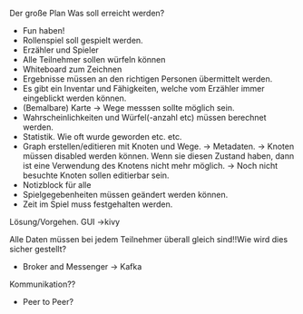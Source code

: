 Der große Plan
Was soll erreicht werden?
- Fun haben!
- Rollenspiel soll gespielt werden. 
- Erzähler und Spieler
- Alle Teilnehmer sollen würfeln können
- Whiteboard zum Zeichnen
- Ergebnisse müssen an den richtigen Personen übermittelt werden.
- Es gibt ein Inventar und Fähigkeiten, welche vom Erzähler immer eingeblickt werden können.
- (Bemalbare) Karte 
  -> Wege messsen sollte möglich sein.
- Wahrscheinlichkeiten und Würfel(-anzahl etc) müssen berechnet werden.
- Statistik.  Wie oft wurde geworden etc. etc.
- Graph erstellen/editieren mit Knoten und Wege. -> Metadaten.
  -> Knoten müssen disabled werden können. Wenn sie diesen Zustand haben, dann ist eine Verwendung des Knotens nicht mehr möglich.
  -> Noch nicht besuchte Knoten sollen editierbar sein.
- Notizblock für alle
- Spielgegebenheiten müssen geändert werden können.
- Zeit im Spiel muss festgehalten werden.


Lösung/Vorgehen.
GUI
->kivy

Alle Daten müssen bei jedem Teilnehmer überall gleich sind!!Wie wird dies sicher gestellt?
- Broker and Messenger
-> Kafka

Kommunikation??
- Peer to Peer?
